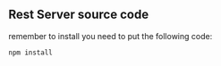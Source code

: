 ## Rest Server source code

remember to install you need to put the following code:
```
npm install
```